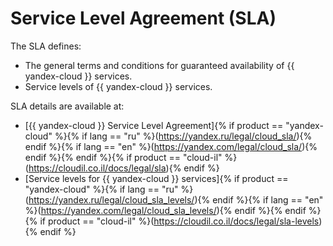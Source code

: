 # Service Level Agreement (SLA)

The SLA defines:
* The general terms and conditions for guaranteed availability of {{ yandex-cloud }} services.
* Service levels of {{ yandex-cloud }} services.

SLA details are available at:
* [{{ yandex-cloud }} Service Level Agreement]{% if product == "yandex-cloud" %}{% if lang == "ru" %}(https://yandex.ru/legal/cloud_sla/){% endif %}{% if lang == "en" %}(https://yandex.com/legal/cloud_sla/){% endif %}{% endif %}{% if product == "cloud-il" %}(https://cloudil.co.il/docs/legal/sla){% endif %}
* [Service levels for {{ yandex-cloud }} services]{% if product == "yandex-cloud" %}{% if lang == "ru" %}(https://yandex.ru/legal/cloud_sla_levels/){% endif %}{% if lang == "en" %}(https://yandex.com/legal/cloud_sla_levels/){% endif %}{% endif %}{% if product == "cloud-il" %}(https://cloudil.co.il/docs/legal/sla-levels){% endif %}
